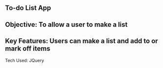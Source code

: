 To-do List App
---

Objective:
To allow a user to make a list
---

Key Features:
Users can make a list and add to or mark off items
---

Tech Used:
JQuery
